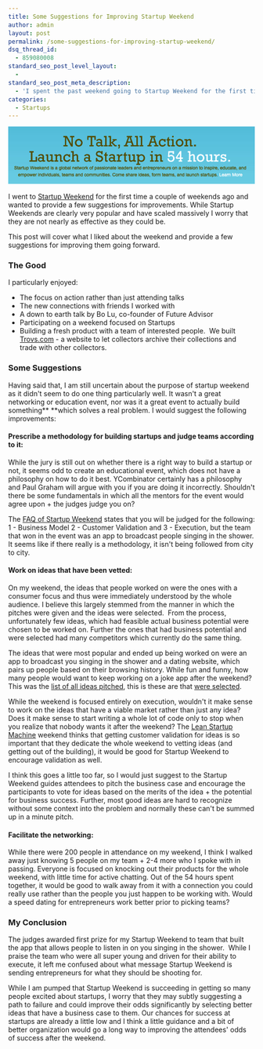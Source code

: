 ```yaml
---
title: Some Suggestions for Improving Startup Weekend
author: admin
layout: post
permalink: /some-suggestions-for-improving-startup-weekend/
dsq_thread_id:
  - 859080008
standard_seo_post_level_layout:
  - 
standard_seo_post_meta_description:
  - 'I spent the past weekend going to Startup Weekend for the first time.  These are my 4 suggestions for improving them.'
categories:
  - Startups
---
```


<img class="size-full wp-image-83" title="Startup Weekend Mantra" src="/assets/2012/09/Screen-Shot-2012-09-27-at-1.05.31-PM.png" alt="Startup Weekend Mantra" />

I went to [Startup Weekend][1] for the first time a couple of weekends ago and wanted to provide a few suggestions for improvements. While Startup Weekends are clearly very popular and have scaled massively I worry that they are not nearly as effective as they could be.

This post will cover what I liked about the weekend and provide a few suggestions for improving them going forward.

### The Good

I particularly enjoyed:

*   The focus on action rather than just attending talks
*   The new connections with friends I worked with
*   A down to earth talk by Bo Lu, co-founder of Future Advisor
*   Participating on a weekend focused on Startups
*   Building a fresh product with a team of interested people.  We built [Trovs.com][2] - a website to let collectors archive their collections and trade with other collectors.

### Some Suggestions

Having said that, I am still uncertain about the purpose of startup weekend as it didn't seem to do one thing particularly well. It wasn't a great networking or education event, nor was it a great event to actually build something** **which solves a real problem. I would suggest the following improvements:

#### Prescribe a methodology for building startups and judge teams according to it:

While the jury is still out on whether there is a right way to build a startup or not, it seems odd to create an educational event, which does not have a philosophy on how to do it best. YCombinator certainly has a philosophy and Paul Graham will argue with you if you are doing it incorrectly. Shouldn't there be some fundamentals in which all the mentors for the event would agree upon + the judges judge you on?

The [FAQ of Startup Weekend][3] states that you will be judged for the following: 1 - Business Model 2 - Customer Validation and 3 - Execution, but the team that won in the event was an app to broadcast people singing in the shower. It seems like if there really is a methodology, it isn't being followed from city to city.

#### Work on ideas that have been vetted:

On my weekend, the ideas that people worked on were the ones with a consumer focus and thus were immediately understood by the whole audience. I believe this largely stemmed from the manner in which the pitches were given and the ideas were selected.  From the process, unfortunately few ideas, which had feasible actual business potential were chosen to be worked on. Further the ones that had business potential and were selected had many competitors which currently do the same thing.

The ideas that were most popular and ended up being worked on were an app to broadcast you singing in the shower and a dating website, which pairs up people based on their browsing history. While fun and funny, how many people would want to keep working on a joke app after the weekend? This was the [list of all ideas pitched][4], this is these are that [were selected][5].

While the weekend is focused entirely on execution, wouldn't it make sense to work on the ideas that have a viable market rather than just any idea? Does it make sense to start writing a whole lot of code only to stop when you realize that nobody wants it after the weekend? The [Lean Startup Machine][6] weekend thinks that getting customer validation for ideas is so important that they dedicate the whole weekend to vetting ideas (and getting out of the building), it would be good for Startup Weekend to encourage validation as well.

I think this goes a little too far, so I would just suggest to the Startup Weekend guides attendees to pitch the business case and encourage the participants to vote for ideas based on the merits of the idea + the potential for business success. Further, most good ideas are hard to recognize without some context into the problem and normally these can't be summed up in a minute pitch.

#### Facilitate the networking:

While there were 200 people in attendance on my weekend, I think I walked away just knowing 5 people on my team + 2-4 more who I spoke with in passing. Everyone is focused on knocking out their products for the whole weekend, with little time for active chatting. Out of the 54 hours spent together, it would be good to walk away from it with a connection you could really use rather than the people you just happen to be working with. Would a speed dating for entrepreneurs work better prior to picking teams?

### My Conclusion

The judges awarded first prize for my Startup Weekend to team that built the app that allows people to listen in on you singing in the shower.  While I praise the team who were all super young and driven for their ability to execute, it left me confused about what message Startup Weekend is sending entrepreneurs for what they should be shooting for.

While I am pumped that Startup Weekend is succeeding in getting so many people excited about startups, I worry that they may subtly suggesting a path to failure and could improve their odds significantly by selecting better ideas that have a business case to them. Our chances for success at startups are already a little low and I think a little guidance and a bit of better organization would go a long way to improving the attendees' odds of success after the weekend.

&nbsp;

 [1]: http://www.startupweekend.org
 [2]: http://www.trovs.com
 [3]: http://startupweekend.org/about/firsttimer/
 [4]: http://seattle.startupweekend.org/2012/09/15/62-pitches-oh-my/
 [5]: http://seattle.startupweekend.org/2012/09/15/teams-at-work/
 [6]: http://www.leanstartupmachine.com